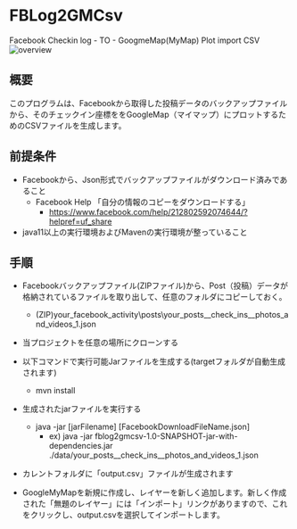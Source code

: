 # FBLog2GMCsv
Facebook Checkin log - TO -  GoogmeMap(MyMap) Plot import CSV
![overview](https://github.com/genhirano/FBLog2GMCsv/assets/3538386/d5cdedfa-6aef-468c-8073-1e875c3871f3)


## 概要
このプログラムは、Facebookから取得した投稿データのバックアップファイルから、そのチェックイン座標ををGoogleMap（マイマップ）にプロットするためのCSVファイルを生成します。

## 前提条件
* Facebookから、Json形式でバックアップファイルがダウンロード済みであること
  * Facebook Help 「自分の情報のコピーをダウンロードする」
    * https://www.facebook.com/help/212802592074644/?helpref=uf_share
* java11以上の実行環境およびMavenの実行環境が整っていること 

## 手順
* Facebookバックアップファイル(ZIPファイル)から、Post（投稿）データが格納されているファイルを取り出して、任意のフォルダにコピーしておく。
  * (ZIP)your_facebook_activity\posts\your_posts__check_ins__photos_and_videos_1.json
* 当プロジェクトを任意の場所にクローンする
* 以下コマンドで実行可能Jarファイルを生成する(targetフォルダが自動生成されます)
  * mvn install
* 生成されたjarファイルを実行する
  * java -jar [jarFilename]  [FacebookDownloadFileName.json]
    * ex) java -jar fblog2gmcsv-1.0-SNAPSHOT-jar-with-dependencies.jar ./data/your_posts__check_ins__photos_and_videos_1.json

* カレントフォルダに「output.csv」ファイルが生成されます
* GoogleMyMapを新規に作成し、レイヤーを新しく追加します。新しく作成された「無題のレイヤー」には「インポート」リンクがありますので、これをクリックし、output.csvを選択してインポートします。